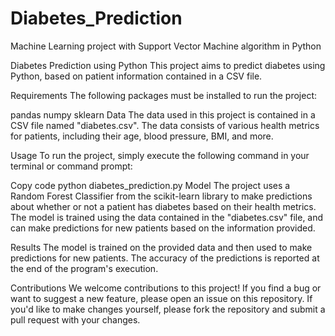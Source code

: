 # Diabetes_Prediction
Machine Learning project with Support Vector Machine algorithm in Python


Diabetes Prediction using Python
This project aims to predict diabetes using Python, based on patient information contained in a CSV file.

Requirements
The following packages must be installed to run the project:

pandas
numpy
sklearn
Data
The data used in this project is contained in a CSV file named "diabetes.csv". The data consists of various health metrics for patients, including their age, blood pressure, BMI, and more.

Usage
To run the project, simply execute the following command in your terminal or command prompt:

Copy code
python diabetes_prediction.py
Model
The project uses a Random Forest Classifier from the scikit-learn library to make predictions about whether or not a patient has diabetes based on their health metrics. The model is trained using the data contained in the "diabetes.csv" file, and can make predictions for new patients based on the information provided.

Results
The model is trained on the provided data and then used to make predictions for new patients. The accuracy of the predictions is reported at the end of the program's execution.

Contributions
We welcome contributions to this project! If you find a bug or want to suggest a new feature, please open an issue on this repository. If you'd like to make changes yourself, please fork the repository and submit a pull request with your changes.
